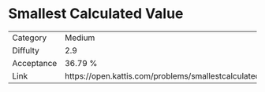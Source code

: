# Smallest Calculated Value

<table>
    <tr>
        <td>Category</td>
        <td>Medium</td>
    </tr>
    <tr>
        <td>Diffulty</td>
        <td>2.9</td>
    </tr>
    <tr>
        <td>Acceptance</td>
        <td>36.79 %</td>
    </tr>
    <tr>
        <td>Link</td>
        <td>https://open.kattis.com/problems/smallestcalculatedvalue</td>
    </tr>
</table>